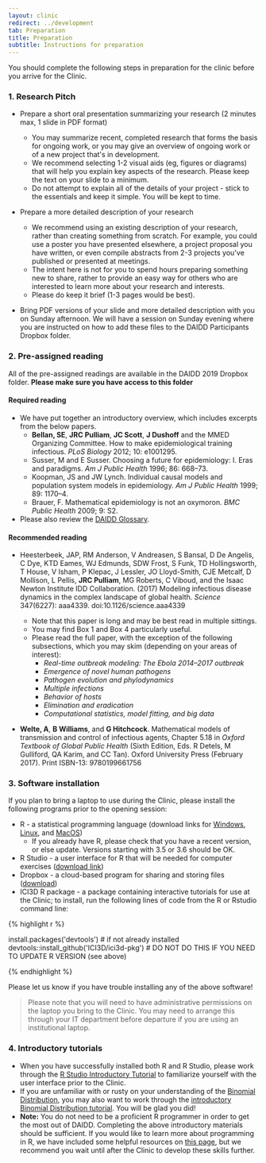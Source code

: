 ```yaml
---
layout: clinic
redirect: ../development
tab: Preparation
title: Preparation
subtitle: Instructions for preparation
---
```


You should complete the following steps in preparation for the clinic before you arrive for the Clinic.

### 1. Research Pitch

- Prepare a short oral presentation summarizing your research (2 minutes max, 1 slide in PDF format)
    - You may summarize recent, completed research that forms the basis for ongoing work, or you may give an overview of ongoing work or of a new project that's in development.
    - We recommend selecting 1-2 visual aids (eg, figures or diagrams) that  will help you explain key aspects of the research. Please keep the text on your slide to a minimum.
    - Do not attempt to explain all of the details of your project - stick to the essentials and keep it simple. You will be kept to time.

- Prepare a more detailed description of your research
    - We recommend using an existing description of your research, rather than creating something from scratch. For example, you could use a poster you have presented elsewhere, a project proposal you have written, or even compile abstracts from 2-3 projects you've published or presented at meetings.
    - The intent here is not for you to spend hours preparing something new to share, rather to provide an easy way for others who are interested to learn more about your research and interests.
    - Please do keep it brief (1-3 pages would be best).

- Bring PDF versions of your slide and more detailed description with you on Sunday afternoon. We will have a session on Sunday evening where you are instructed on how to add these files to the DAIDD Participants Dropbox folder.

### 2. Pre-assigned reading

All of the pre-assigned readings are available in the DAIDD 2019 Dropbox folder. **Please make sure you have access to this folder**

#### Required reading

- We have put together an introductory overview, which includes excerpts from the below papers.
    - **Bellan, SE**, **JRC Pulliam**, **JC Scott**, **J Dushoff** and the MMED Organizing Committee. How to make epidemiological training infectious. _PLoS Biology_ 2012; 10: e1001295.
    - Susser, M and E Susser. Choosing a future for epidemiology: I. Eras and paradigms. _Am J Public Health_ 1996; 86: 668–73.
    - Koopman, JS and JW Lynch. Individual causal models and population system models in epidemiology. _Am J Public Health_ 1999; 89: 1170–4.
    - Brauer, F. Mathematical epidemiology is not an oxymoron. _BMC Public Health_ 2009; 9: S2.
- Please also review the [DAIDD Glossary](../resources/DAIDD_Glossary.pdf).

#### Recommended reading

- Heesterbeek, JAP, RM Anderson, V Andreasen, S Bansal, D De Angelis, C Dye, KTD Eames, WJ Edmunds, SDW Frost, S Funk, TD Hollingsworth, T House, V Isham, P Klepac, J Lessler, JO Lloyd-Smith, CJE Metcalf, D Mollison, L Pellis, **JRC Pulliam**, MG Roberts, C Viboud, and the Isaac Newton Institute IDD Collaboration. (2017) Modeling infectious disease dynamics in the complex landscape of global health. _Science_ 347(6227): aaa4339. doi:10.1126/science.aaa4339
    - Note that this paper is long and may be best read in multiple sittings.
    - You may find Box 1 and Box 4 particularly useful.
    - Please read the full paper, with the exception of the following subsections, which you may skim (depending on your areas of interest):
        - _Real-time outbreak modeling: The Ebola 2014–2017 outbreak_
        - _Emergence of novel human pathogens_
        - _Pathogen evolution and phylodynamics_
        - _Multiple infections_
        - _Behavior of hosts_
        - _Elimination and eradication_
        - _Computational statistics, model fitting, and big data_

- **Welte, A**, **B Williams**, and **G Hitchcock**. Mathematical models of transmission and control of infectious agents, Chapter 5.18 in _Oxford Textbook of Global Public Health_ (Sixth Edition, Eds. R Detels, M Gulliford, QA Karim, and CC Tan). Oxford University Press  (February 2017). Print ISBN-13: 9780199661756

### 3. Software installation

If you plan to bring a laptop to use during the Clinic, please install the following programs prior to the opening session:

- R - a statistical programming language (download links for [Windows](http://cran.r-project.org/bin/windows/base/), [Linux](http://cran.r-project.org/bin/linux/), and [MacOS](http://cran.r-project.org/bin/macosx/))
	* If you already have R, please check that you have a recent version, or else update. Versions starting with 3.5 or 3.6 should be OK.
- R Studio - a user interface for R that will be needed for computer exercises ([download link](http://www.rstudio.com/products/rstudio/download/))
- Dropbox - a cloud-based program for sharing and storing files ([download](https://www.dropbox.com/install))
- ICI3D R package - a package containing interactive tutorials for use at the Clinic; to install, run the following lines of code from the R or Rstudio command line:

<div class="row">
<div class="col-lg-1">
</div>
<div class="col-lg-10">
{% highlight r %}

install.packages('devtools') # if not already installed
devtools::install_github('ICI3D/ici3d-pkg') # DO NOT DO THIS IF YOU NEED TO UPDATE R VERSION (see above)

{% endhighlight %}
</div>
<div class="col-lg-1">
</div>
</div>

Please let us know if you have trouble installing any of the above software!

> Please note that you will need to have administrative permissions on the laptop you bring to the Clinic. You may need to arrange this through your IT department before departure if you are using an institutional laptop.

### 4. Introductory tutorials

- When you have successfully installed both R and R Studio, please work through the [R Studio Introductory Tutorial](https://raw.githubusercontent.com/ICI3D/RTutorials/master/introRstudio.R) to familiarize yourself with the user interface prior to the Clinic.
- If you are unfamiliar with or rusty on your understanding of the [Binomial Distribution](http://en.wikipedia.org/wiki/Binomial_distribution), you may also want to work through the [introductory Binomial Distribution tutorial](https://github.com/ICI3D/RTutorials/blob/master/binomialDistribution.R?raw=true). You will be glad you did!
- **Note:** You do not need to be a proficient R programmer in order to get the most out of DAIDD. Completing the above introductory materials should be sufficient. If you would like to learn more about programming in R, we have included some helpful resources on [this page](../resources), but we recommend you wait until after the Clinic to develop these skills further.
